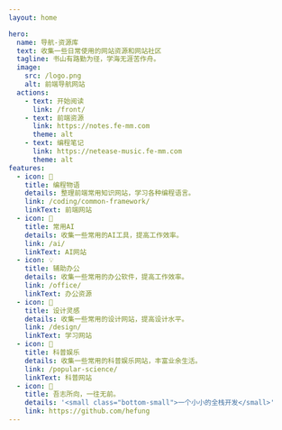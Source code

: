 ```yaml
---
layout: home

hero:
  name: 导航-资源库
  text: 收集一些日常使用的网站资源和网站社区
  tagline: 书山有路勤为径，学海无涯苦作舟。
  image:
    src: /logo.png
    alt: 前端导航网站
  actions:
    - text: 开始阅读
      link: /front/
    - text: 前端资源
      link: https://notes.fe-mm.com
      theme: alt
    - text: 编程笔记
      link: https://netease-music.fe-mm.com
      theme: alt
features:
  - icon: 📖
    title: 编程物语
    details: 整理前端常用知识网站，学习各种编程语言。
    link: /coding/common-framework/
    linkText: 前端网站
  - icon: 📘
    title: 常用AI
    details: 收集一些常用的AI工具，提高工作效率。
    link: /ai/
    linkText: AI网站
  - icon: 💡
    title: 辅助办公
    details: 收集一些常用的办公软件，提高工作效率。
    link: /office/
    linkText: 办公资源
  - icon: 🧰
    title: 设计灵感
    details: 收集一些常用的设计网站，提高设计水平。
    link: /design/
    linkText: 学习网站
  - icon: 🐞
    title: 科普娱乐
    details: 收集一些常用的科普娱乐网站，丰富业余生活。
    link: /popular-science/
    linkText: 科普网站
  - icon: 💯
    title: 吾志所向，一往无前。
    details: '<small class="bottom-small">一个小小的全栈开发</small>'
    link: https://github.com/hefung
---
```


<script setup>
import { FRIEND_DATA } from './home/friend-data';
</script>

<ClientOnly>
  <MNavLinks  v-for="{ title, items } in FRIEND_DATA" :title="title" :items="items" />
</ClientOnly>

<!-- 样式 -->
<style>
/*爱的魔力转圈圈*/
/* hero-image */
.VPHome .image-src:hover {
  transform: translate(-50%, -50%) rotate(666turn);
  transition: transform 59s 1s cubic-bezier(0.3, 0, 0.8, 1);
}
/* features的样式 */
.VPHome .details small {
  opacity: 0.8;
}
/* features的样式 */
.VPHome .bottom-small {
  display: block;
  margin-top: 2em;
  text-align: right;
}
</style>

